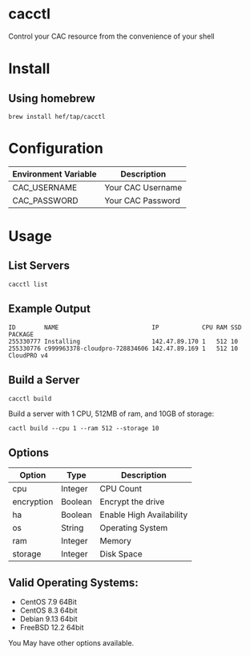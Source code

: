 # cacctl

Control your CAC resource from the convenience of your shell

# Install

## Using homebrew

`brew install hef/tap/cacctl`

# Configuration

| Environment Variable  | Description        |
| --------------------- | ------------------ |
| CAC_USERNAME          | Your CAC Username  |
| CAC_PASSWORD          | Your CAC Password  |

# Usage

## List Servers

`cacctl list`

Example Output
--------------

```
ID        NAME                          IP            CPU RAM SSD PACKAGE
255330777 Installing                    142.47.89.170 1   512 10  
255330776 c999963378-cloudpro-728834606 142.47.89.169 1   512 10  CloudPRO v4
```

## Build a Server

`cacctl build`

Build a server with 1 CPU, 512MB of ram, and 10GB of storage:

`cactl build --cpu 1 --ram 512 --storage 10`

Options
-------

| Option     | Type    | Description              |
|------------|---------|--------------------------|
| cpu        | Integer | CPU Count                |
| encryption | Boolean | Encrypt the drive        |
| ha         | Boolean | Enable High Availability |
| os         | String  | Operating System         |
| ram        | Integer | Memory                   |
| storage    | Integer | Disk Space               |
 

Valid Operating Systems:
------------------------

* CentOS 7.9 64Bit
* CentOS 8.3 64bit
* Debian 9.13 64bit
* FreeBSD 12.2 64bit

You May have other options available.
